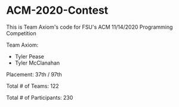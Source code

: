 # ACM-2020-Contest
This is Team Axiom's code for FSU's ACM 11/14/2020 Programming Competition

Team Axiom:
  - Tyler Pease
  - Tyler McClanahan
  
Placement: 37th / 97th

Total # of Teams: 122

Total # of Participants: 230
